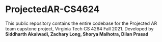 # ProjectedAR-CS4624

This public repository contains the entire codebase for the Projected AR team capstone project, Virginia Tech CS 4264 Fall 2021.
Developed by **Siddharth Akalwadi, Zachary Long, Shorya Malhotra, Dilan Prasad**
